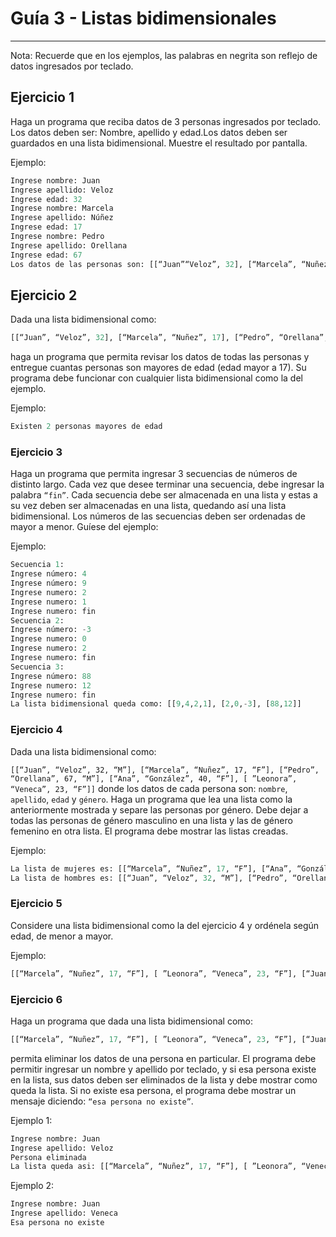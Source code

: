 # Guía 3 - Listas bidimensionales
---

Nota: Recuerde que en los ejemplos, las palabras en negrita son reflejo de datos ingresados por teclado.

## Ejercicio 1

Haga un programa que reciba datos de 3 personas ingresados por teclado. Los datos
deben ser: Nombre, apellido y edad.Los datos deben ser guardados en una lista bidimensional. Muestre el resultado por pantalla.

Ejemplo:

```	Python
Ingrese nombre: Juan
Ingrese apellido: Veloz
Ingrese edad: 32
Ingrese nombre: Marcela
Ingrese apellido: Núñez
Ingrese edad: 17
Ingrese nombre: Pedro
Ingrese apellido: Orellana
Ingrese edad: 67
Los datos de las personas son: [[“Juan”“Veloz”, 32], [“Marcela”, “Nuñez”, 17], [“Pedro”, “Orellana”, 67]]
```

## Ejercicio 2

Dada una lista bidimensional como:

``` python
[[“Juan”, “Veloz”, 32], [“Marcela”, “Nuñez”, 17], [“Pedro”, “Orellana”, 67], [“Ana”, “González”, 40], [ ”Leonora”, “Veneca”, 23]]
```

haga un programa que permita revisar los datos de todas las personas y entregue
cuantas personas son mayores de edad (edad mayor a 17).
Su programa debe funcionar con cualquier lista bidimensional como la del ejemplo.

Ejemplo:

``` python
Existen 2 personas mayores de edad
```

### Ejercicio 3

Haga un programa que permita ingresar 3 secuencias de números de distinto largo.
Cada vez que desee terminar una secuencia, debe ingresar la palabra `“fin”`. Cada secuencia debe ser almacenada en una lista y estas a su vez deben ser almacenadas en una lista, quedando así una lista bidimensional. Los números de las secuencias deben ser ordenadas de mayor a menor. Guíese del ejemplo:

Ejemplo:
    
``` python
Secuencia 1:
Ingrese número: 4
Ingrese número: 9
Ingrese numero: 2
Ingrese numero: 1
Ingrese numero: fin
Secuencia 2:
Ingrese número: -3
Ingrese numero: 0
Ingrese numero: 2
Ingrese numero: fin
Secuencia 3:
Ingrese número: 88
Ingrese numero: 12
Ingrese numero: fin
La lista bidimensional queda como: [[9,4,2,1], [2,0,-3], [88,12]]
```

### Ejercicio 4
Dada una lista bidimensional como:

`[[“Juan”, “Veloz”, 32, “M”], [“Marcela”, “Nuñez”, 17, “F”], [“Pedro”, “Orellana”, 67, “M”], [“Ana”, “González”, 40, “F”], [ ”Leonora”, “Veneca”, 23, “F”]]`
donde los datos de cada persona son: ``nombre``, ``apellido``, ``edad`` y ``género``.
Haga un programa que lea una lista como la anteriormente mostrada y separe las personas
por género. Debe dejar a todas las personas de género masculino en una lista y las de
género femenino en otra lista. El programa debe mostrar las listas creadas.

Ejemplo:
    
``` python
La lista de mujeres es: [[“Marcela”, “Nuñez”, 17, “F”], [“Ana”, “González”, 40, “F”], [”Leonora”, “Veneca”, 23, “F”]]
La lista de hombres es: [[“Juan”, “Veloz”, 32, “M”], [“Pedro”, “Orellana”, 67, “M”]]
```

### Ejercicio 5

Considere una lista bidimensional como la del ejercicio 4 y ordénela según edad, de menor a mayor.

Ejemplo:

``` python
[[“Marcela”, “Nuñez”, 17, “F”], [ ”Leonora”, “Veneca”, 23, “F”], [“Juan”, “Veloz”, 32, “M”], [“Ana”, “González”, 40, “F”], [“Pedro”, “Orellana”, 67, “M”]]
```

### Ejercicio 6

Haga un programa que dada una lista bidimensional como:

``` Python
[[“Marcela”, “Nuñez”, 17, “F”], [ ”Leonora”, “Veneca”, 23, “F”], [“Juan”, “Veloz”, 32, “M”], [“Ana”, “González”, 40, “F”], [“Pedro”, “Orellana”, 67, “M”]]
```
permita eliminar los datos de una persona en particular. El programa debe permitir ingresar un nombre y apellido por teclado, y si esa persona existe en la lista, sus datos deben ser eliminados de la lista y debe mostrar como queda la lista. Si no existe esa persona, el programa debe mostrar un mensaje diciendo: ``“esa persona no existe”``.

Ejemplo 1:

``` Python
Ingrese nombre: Juan
Ingrese apellido: Veloz
Persona eliminada
La lista queda asi: [[“Marcela”, “Nuñez”, 17, “F”], [ ”Leonora”, “Veneca”, 23, “F”], [“Ana”, “González”, 40, “F”], [“Pedro”, “Orellana”, 67, “M”]]
```

Ejemplo 2:

``` Python
Ingrese nombre: Juan
Ingrese apellido: Veneca
Esa persona no existe
```